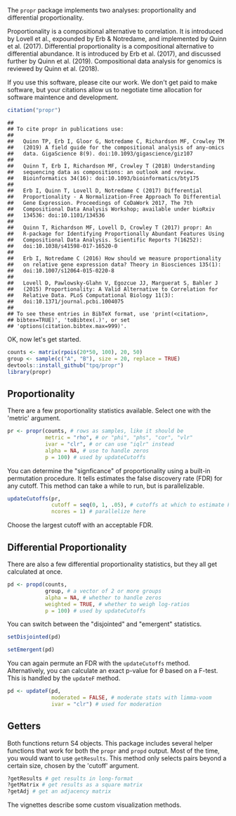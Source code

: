 <!-- README.md is generated from README.Rmd. Please edit that file -->
The `propr` package implements two analyses: proportionality and differential proportionality.

Proportionality is a compositional alternative to correlation. It is introduced by Lovell et al., expounded by Erb & Notredame, and implemented by Quinn et al. (2017). Differential proportionality is a compositional alternative to differential abundance. It is introduced by Erb et al. (2017), and discussed further by Quinn et al. (2019). Compositional data analysis for genomics is reviewed by Quinn et al. (2018).

If you use this software, please cite our work. We don't get paid to make software, but your citations allow us to negotiate time allocation for software maintence and development.

``` r
citation("propr")
```

    ## 
    ## To cite propr in publications use:
    ## 
    ##   Quinn TP, Erb I, Gloor G, Notredame C, Richardson MF, Crowley TM
    ##   (2019) A field guide for the compositional analysis of any-omics
    ##   data. GigaScience 8(9). doi:10.1093/gigascience/giz107
    ## 
    ##   Quinn T, Erb I, Richardson MF, Crowley T (2018) Understanding
    ##   sequencing data as compositions: an outlook and review.
    ##   Bioinformatics 34(16): doi:10.1093/bioinformatics/bty175
    ## 
    ##   Erb I, Quinn T, Lovell D, Notredame C (2017) Differential
    ##   Proportionality - A Normalization-Free Approach To Differential
    ##   Gene Expression. Proceedings of CoDaWork 2017, The 7th
    ##   Compositional Data Analysis Workshop; available under bioRxiv
    ##   134536: doi:10.1101/134536
    ## 
    ##   Quinn T, Richardson MF, Lovell D, Crowley T (2017) propr: An
    ##   R-package for Identifying Proportionally Abundant Features Using
    ##   Compositional Data Analysis. Scientific Reports 7(16252):
    ##   doi:10.1038/s41598-017-16520-0
    ## 
    ##   Erb I, Notredame C (2016) How should we measure proportionality
    ##   on relative gene expression data? Theory in Biosciences 135(1):
    ##   doi:10.1007/s12064-015-0220-8
    ## 
    ##   Lovell D, Pawlowsky-Glahn V, Egozcue JJ, Marguerat S, Bahler J
    ##   (2015) Proportionality: A Valid Alternative to Correlation for
    ##   Relative Data. PLoS Computational Biology 11(3):
    ##   doi:10.1371/journal.pcbi.1004075
    ## 
    ## To see these entries in BibTeX format, use 'print(<citation>,
    ## bibtex=TRUE)', 'toBibtex(.)', or set
    ## 'options(citation.bibtex.max=999)'.

OK, now let's get started.

``` r
counts <- matrix(rpois(20*50, 100), 20, 50)
group <- sample(c("A", "B"), size = 20, replace = TRUE)
devtools::install_github("tpq/propr")
library(propr)
```

Proportionality
---------------

There are a few proportionality statistics available. Select one with the 'metric' argument.

``` r
pr <- propr(counts, # rows as samples, like it should be
            metric = "rho", # or "phi", "phs", "cor", "vlr"
            ivar = "clr", # or can use "iqlr" instead
            alpha = NA, # use to handle zeros
            p = 100) # used by updateCutoffs
```

You can determine the "signficance" of proportionality using a built-in permutation procedure. It tells estimates the false discovery rate (FDR) for any cutoff. This method can take a while to run, but is parallelizable.

``` r
updateCutoffs(pr,
              cutoff = seq(0, 1, .05), # cutoffs at which to estimate FDR
              ncores = 1) # parallelize here
```

Choose the largest cutoff with an acceptable FDR.

Differential Proportionality
----------------------------

There are also a few differential proportionality statistics, but they all get calculated at once.

``` r
pd <- propd(counts,
            group, # a vector of 2 or more groups
            alpha = NA, # whether to handle zeros
            weighted = TRUE, # whether to weigh log-ratios
            p = 100) # used by updateCutoffs
```

You can switch between the "disjointed" and "emergent" statistics.

``` r
setDisjointed(pd)
```

``` r
setEmergent(pd)
```

You can again permute an FDR with the `updateCutoffs` method. Alternatively, you can calculate an exact p-value for *θ* based on a F-test. This is handled by the `updateF` method.

``` r
pd <- updateF(pd,
              moderated = FALSE, # moderate stats with limma-voom
              ivar = "clr") # used for moderation
```

Getters
-------

Both functions return S4 objects. This package includes several helper functions that work for both the `propr` and `propd` output. Most of the time, you would want to use `getResults`. This method only selects pairs beyond a certain size, chosen by the 'cutoff' argument.

``` r
?getResults # get results in long-format
?getMatrix # get results as a square matrix
?getAdj # get an adjacency matrix
```

The vignettes describe some custom visualization methods.
